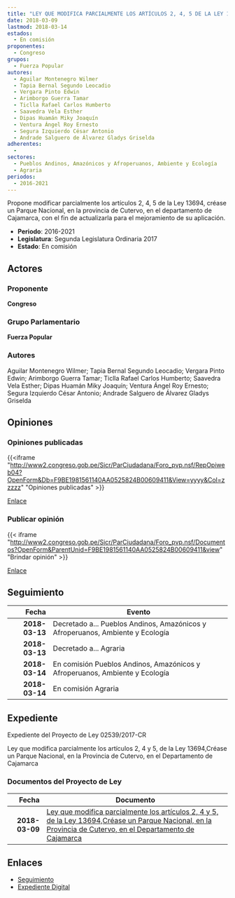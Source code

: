 ```yaml
---
title: "LEY QUE MODIFICA PARCIALMENTE LOS ARTÍCULOS 2, 4, 5 DE LA LEY 13694, CRÉASE UN PARQUE NACIONAL, EN LA PROVINCIA DE CUTERVO, EN EL DEPARTAMENTO DE CAJAMARCA"
date: 2018-03-09
lastmod: 2018-03-14
estados: 
  - En comisión
proponentes: 
  - Congreso
grupos: 
  - Fuerza Popular
autores: 
  - Aguilar Montenegro Wilmer
  - Tapia Bernal Segundo Leocadio
  - Vergara Pinto Edwin
  - Arimborgo Guerra Tamar
  - Ticlla Rafael Carlos Humberto
  - Saavedra Vela Esther
  - Dipas Huamán Miky Joaquín
  - Ventura Ángel Roy Ernesto
  - Segura Izquierdo César Antonio
  - Andrade Salguero de Álvarez Gladys Griselda
adherentes: 
  - 
sectores: 
  - Pueblos Andinos, Amazónicos y Afroperuanos, Ambiente y Ecología
  - Agraria
periodos: 
  - 2016-2021
---
```


Propone modificar parcialmente los artículos 2, 4, 5 de la Ley 13694, créase un Parque Nacional, en la provincia de Cutervo, en el departamento de Cajamarca, con el fin de actualizarla para el mejoramiento de su aplicación.

- **Periodo**: 2016-2021
- **Legislatura**: Segunda Legislatura Ordinaria 2017
- **Estado**: En comisión

## Actores

### Proponente

**Congreso**

### Grupo Parlamentario

**Fuerza Popular**

### Autores

Aguilar Montenegro Wilmer; Tapia Bernal Segundo Leocadio; Vergara Pinto Edwin; Arimborgo Guerra Tamar; Ticlla Rafael Carlos Humberto; Saavedra Vela Esther; Dipas Huamán Miky Joaquín; Ventura Ángel Roy Ernesto; Segura Izquierdo César Antonio; Andrade Salguero de Álvarez Gladys Griselda


## Opiniones

### Opiniones publicadas

{{<iframe "http://www2.congreso.gob.pe/Sicr/ParCiudadana/Foro_pvp.nsf/RepOpiweb04?OpenForm&Db=F9BE1981561140AA0525824B00609411&View=yyyy&Col=zzzzz" "Opiniones publicadas" >}}

[Enlace](http://www2.congreso.gob.pe/Sicr/ParCiudadana/Foro_pvp.nsf/RepOpiweb04?OpenForm&Db=F9BE1981561140AA0525824B00609411&View=yyyy&Col=zzzzz)
### Publicar opinión

{{< iframe "http://www2.congreso.gob.pe/Sicr/ParCiudadana/Foro_pvp.nsf/Documentos?OpenForm&ParentUnid=F9BE1981561140AA0525824B00609411&view" "Brindar opinión" >}}

[Enlace](http://www2.congreso.gob.pe/Sicr/ParCiudadana/Foro_pvp.nsf/Documentos?OpenForm&ParentUnid=F9BE1981561140AA0525824B00609411&view)

## Seguimiento

| Fecha | Evento |
|------:|--------|
| **2018-03-13** | Decretado a... Pueblos Andinos, Amazónicos y Afroperuanos, Ambiente y Ecología|
| **2018-03-13** | Decretado a... Agraria|
| **2018-03-14** | En comisión Pueblos Andinos, Amazónicos y Afroperuanos, Ambiente y Ecología|
| **2018-03-14** | En comisión Agraria|


## Expediente

Expediente del Proyecto de Ley 02539/2017-CR

Ley que modifica parcialmente los artículos 2, 4 y 5, de la Ley 13694,Créase un Parque Nacional, en la Provincia de Cutervo, en el Departamento de Cajamarca


### Documentos del Proyecto de Ley

| Fecha | Documento |
|------:|--------|
| **2018-03-09** | [Ley que modifica parcialmente los artículos 2, 4 y 5, de la Ley 13694,Créase un Parque Nacional, en la Provincia de Cutervo, en el Departamento de Cajamarca](http://www.leyes.congreso.gob.pe/Documentos/2016_2021/Proyectos_de_Ley_y_de_Resoluciones_Legislativas/PL0253920180309..PDF) |

## Enlaces 

- [Seguimiento](http://www2.congreso.gob.pe/Sicr/TraDocEstProc/CLProLey2016.nsf/f7fff46988ca05b1052578e100829cc7/ee637b6901b10d3e0525824c000117df?OpenDocument)
- [Expediente Digital](http://www2.congreso.gob.pe/Sicr/TraDocEstProc/CLProLey2016.nsf/f7fff46988ca05b1052578e100829cc7/ee637b6901b10d3e0525824c000117df?OpenDocument&Click=05257FB7005EB655.eb71d0cf91d8294e05256cdf006b5706/$Body/0.1C6C)
